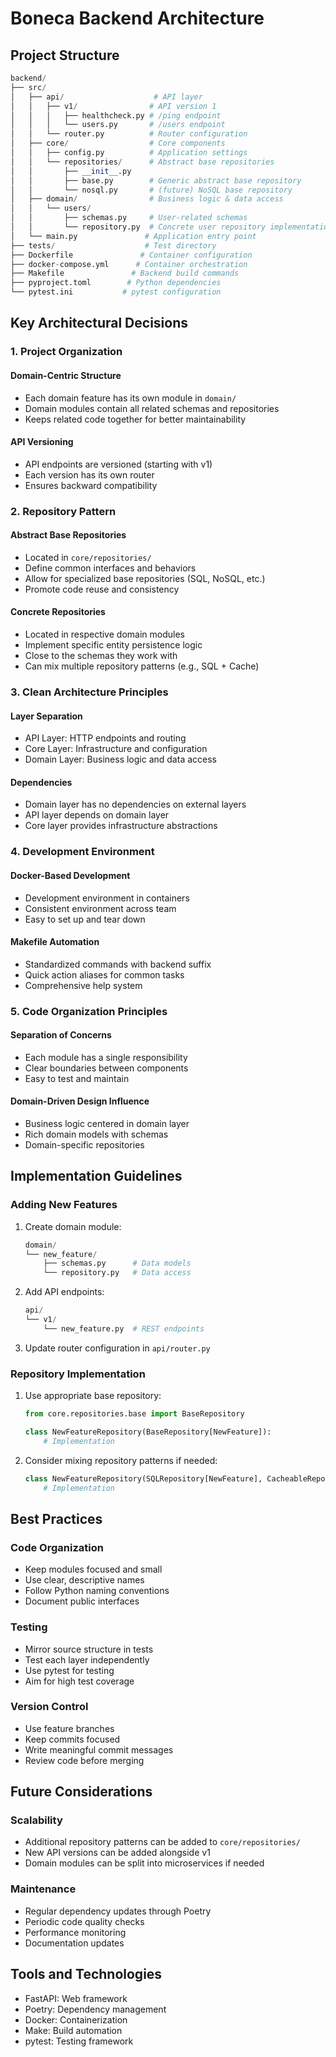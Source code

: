 # Boneca Backend Architecture

## Project Structure

```python
backend/
├── src/
│   ├── api/                    # API layer
│   │   ├── v1/                # API version 1
│   │   │   ├── healthcheck.py # /ping endpoint
│   │   │   └── users.py       # /users endpoint
│   │   └── router.py          # Router configuration
│   ├── core/                  # Core components
│   │   ├── config.py          # Application settings
│   │   └── repositories/      # Abstract base repositories
│   │       ├── __init__.py    
│   │       ├── base.py        # Generic abstract base repository
│   │       └── nosql.py       # (future) NoSQL base repository
│   ├── domain/                # Business logic & data access
│   │   └── users/
│   │       ├── schemas.py     # User-related schemas
│   │       └── repository.py  # Concrete user repository implementation
│   └── main.py               # Application entry point
├── tests/                    # Test directory
├── Dockerfile               # Container configuration
├── docker-compose.yml      # Container orchestration
├── Makefile               # Backend build commands
├── pyproject.toml        # Python dependencies
└── pytest.ini           # pytest configuration
```

## Key Architectural Decisions

### 1. Project Organization

#### Domain-Centric Structure

- Each domain feature has its own module in `domain/`
- Domain modules contain all related schemas and repositories
- Keeps related code together for better maintainability

#### API Versioning

- API endpoints are versioned (starting with v1)
- Each version has its own router
- Ensures backward compatibility

### 2. Repository Pattern

#### Abstract Base Repositories

- Located in `core/repositories/`
- Define common interfaces and behaviors
- Allow for specialized base repositories (SQL, NoSQL, etc.)
- Promote code reuse and consistency

#### Concrete Repositories

- Located in respective domain modules
- Implement specific entity persistence logic
- Close to the schemas they work with
- Can mix multiple repository patterns (e.g., SQL + Cache)

### 3. Clean Architecture Principles

#### Layer Separation

- API Layer: HTTP endpoints and routing
- Core Layer: Infrastructure and configuration
- Domain Layer: Business logic and data access

#### Dependencies

- Domain layer has no dependencies on external layers
- API layer depends on domain layer
- Core layer provides infrastructure abstractions

### 4. Development Environment

#### Docker-Based Development

- Development environment in containers
- Consistent environment across team
- Easy to set up and tear down

#### Makefile Automation

- Standardized commands with backend suffix
- Quick action aliases for common tasks
- Comprehensive help system

### 5. Code Organization Principles

#### Separation of Concerns

- Each module has a single responsibility
- Clear boundaries between components
- Easy to test and maintain

#### Domain-Driven Design Influence

- Business logic centered in domain layer
- Rich domain models with schemas
- Domain-specific repositories

## Implementation Guidelines

### Adding New Features

1. Create domain module:

   ```python
   domain/
   └── new_feature/
       ├── schemas.py      # Data models
       └── repository.py   # Data access
   ```

2. Add API endpoints:

   ```python
   api/
   └── v1/
       └── new_feature.py  # REST endpoints
   ```

3. Update router configuration in `api/router.py`

### Repository Implementation

1. Use appropriate base repository:

   ```python
   from core.repositories.base import BaseRepository
   
   class NewFeatureRepository(BaseRepository[NewFeature]):
       # Implementation
   ```

2. Consider mixing repository patterns if needed:

   ```python
   class NewFeatureRepository(SQLRepository[NewFeature], CacheableRepository):
       # Implementation
   ```

## Best Practices

### Code Organization

- Keep modules focused and small
- Use clear, descriptive names
- Follow Python naming conventions
- Document public interfaces

### Testing

- Mirror source structure in tests
- Test each layer independently
- Use pytest for testing
- Aim for high test coverage

### Version Control

- Use feature branches
- Keep commits focused
- Write meaningful commit messages
- Review code before merging

## Future Considerations

### Scalability

- Additional repository patterns can be added to `core/repositories/`
- New API versions can be added alongside v1
- Domain modules can be split into microservices if needed

### Maintenance

- Regular dependency updates through Poetry
- Periodic code quality checks
- Performance monitoring
- Documentation updates

## Tools and Technologies

- FastAPI: Web framework
- Poetry: Dependency management
- Docker: Containerization
- Make: Build automation
- pytest: Testing framework

